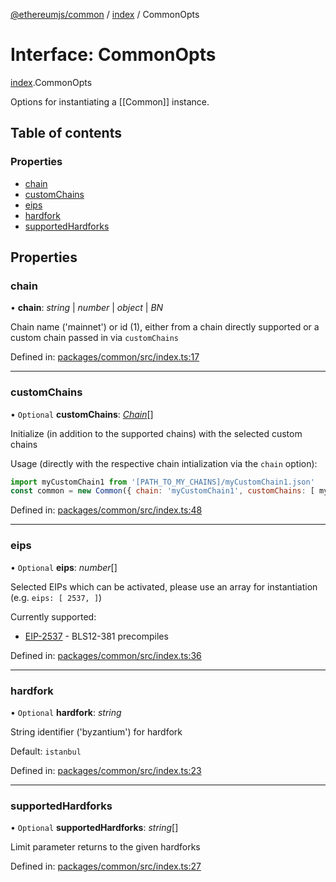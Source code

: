 [@ethereumjs/common](../README.md) / [index](../modules/index.md) / CommonOpts

# Interface: CommonOpts

[index](../modules/index.md).CommonOpts

Options for instantiating a [[Common]] instance.

## Table of contents

### Properties

- [chain](index.commonopts.md#chain)
- [customChains](index.commonopts.md#customchains)
- [eips](index.commonopts.md#eips)
- [hardfork](index.commonopts.md#hardfork)
- [supportedHardforks](index.commonopts.md#supportedhardforks)

## Properties

### chain

• **chain**: *string* \| *number* \| *object* \| *BN*

Chain name ('mainnet') or id (1), either from a chain directly supported
or a custom chain passed in via `customChains`

Defined in: [packages/common/src/index.ts:17](https://github.com/ethereumjs/ethereumjs-monorepo/blob/master/packages/common/src/index.ts#L17)

___

### customChains

• `Optional` **customChains**: [*Chain*](types.chain.md)[]

Initialize (in addition to the supported chains) with the selected
custom chains

Usage (directly with the respective chain intialization via the `chain` option):

```javascript
import myCustomChain1 from '[PATH_TO_MY_CHAINS]/myCustomChain1.json'
const common = new Common({ chain: 'myCustomChain1', customChains: [ myCustomChain1 ]})
```

Defined in: [packages/common/src/index.ts:48](https://github.com/ethereumjs/ethereumjs-monorepo/blob/master/packages/common/src/index.ts#L48)

___

### eips

• `Optional` **eips**: *number*[]

Selected EIPs which can be activated, please use an array for instantiation
(e.g. `eips: [ 2537, ]`)

Currently supported:

- [EIP-2537](https://eips.ethereum.org/EIPS/eip-2537) - BLS12-381 precompiles

Defined in: [packages/common/src/index.ts:36](https://github.com/ethereumjs/ethereumjs-monorepo/blob/master/packages/common/src/index.ts#L36)

___

### hardfork

• `Optional` **hardfork**: *string*

String identifier ('byzantium') for hardfork

Default: `istanbul`

Defined in: [packages/common/src/index.ts:23](https://github.com/ethereumjs/ethereumjs-monorepo/blob/master/packages/common/src/index.ts#L23)

___

### supportedHardforks

• `Optional` **supportedHardforks**: *string*[]

Limit parameter returns to the given hardforks

Defined in: [packages/common/src/index.ts:27](https://github.com/ethereumjs/ethereumjs-monorepo/blob/master/packages/common/src/index.ts#L27)
